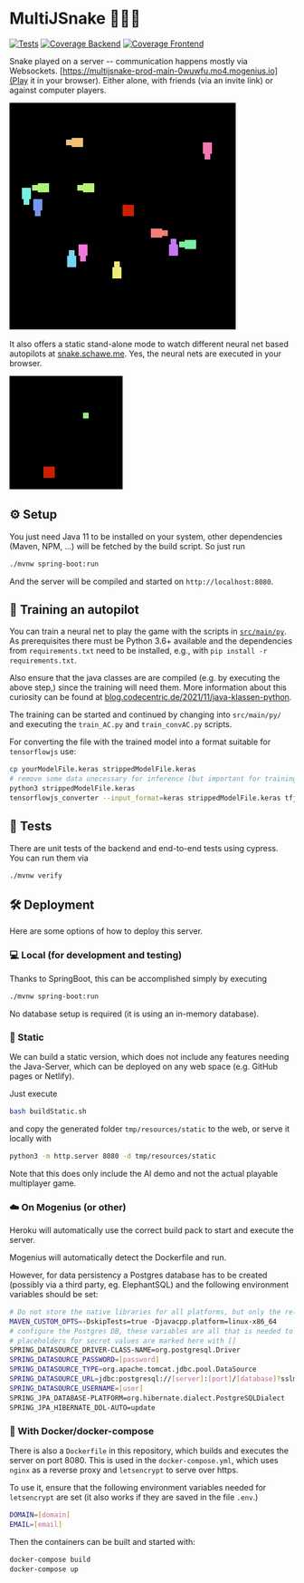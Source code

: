 # MultiJSnake :snake::snake::snake:

[![Tests](https://github.com/surt91/multiJSnake/actions/workflows/maven.yml/badge.svg)](https://github.com/surt91/multiJSnake/actions/workflows/maven.yml)
[![Coverage Backend](https://surt91.github.io/multiJSnake/badges/jacoco.svg)](https://surt91.github.io/multiJSnake/backend/)
[![Coverage Frontend](https://surt91.github.io/multiJSnake/badges/frontend_coverage.svg)](https://surt91.github.io/multiJSnake/frontend/lcov-report/)

Snake played on a server -- communication happens mostly via Websockets.
[https://multijsnake-prod-main-0wuwfu.mo4.mogenius.io](Play it in your browser).
Either alone, with friends (via an invite link) or against computer players.

![Multiple snakes playing against each other](img/multisnake.gif)

It also offers a static stand-alone mode to watch different neural net based autopilots at
[snake.schawe.me](https://snake.schawe.me). Yes, the neural nets are executed in your browser.

![A neural net trained on 50000 games](img/snake.gif)

## :gear: Setup

You just need Java 11 to be installed on your system, other dependencies (Maven, NPM, ...)
will be fetched by the build script. So just run

```bash
./mvnw spring-boot:run
```

And the server will be compiled and started on `http://localhost:8080`.

## :robot: Training an autopilot

You can train a neural net to play the game with the scripts in [`src/main/py`](/tree/main/src/main/py).
As prerequisites there must be Python 3.6+ available and the dependencies from `requirements.txt` need
to be installed, e.g., with `pip install -r requirements.txt`.

Also ensure that the java classes are are compiled (e.g. by executing the above step,)
since the training will need them. More information about this curiosity can be found
at [blog.codecentric.de/2021/11/java-klassen-python](https://blog.codecentric.de/2021/11/java-klassen-python/).

The training can be started and continued by changing into `src/main/py/` and executing the
`train_AC.py` and `train_convAC.py` scripts.

For converting the file with the trained model into a format suitable for `tensorflowjs` use:

```bash
cp yourModelFile.keras strippedModelFile.keras
# remove some data unecessary for inference (but important for training)
python3 strippedModelFile.keras
tensorflowjs_converter --input_format=keras strippedModelFile.keras tfjs_model
```

## :test_tube: Tests

There are unit tests of the backend and end-to-end tests using cypress. You can run them via

```bash
./mvnw verify
```

## :hammer_and_wrench: Deployment

Here are some options of how to deploy this server.

### :computer: Local (for development and testing)

Thanks to SpringBoot, this can be accomplished simply by executing

```bash
./mvnw spring-boot:run
```

No database setup is required (it is using an in-memory database).

### :electric_plug: Static

We can build a static version, which does not include any features needing
the Java-Server, which can be deployed on any web space (e.g. GitHub pages or Netlify).

Just execute

```bash
bash buildStatic.sh
```

and copy the generated folder `tmp/resources/static` to the web, or serve it locally with

```bash
python3 -m http.server 8080 -d tmp/resources/static
```

Note that this does only include the AI demo and not the actual playable multiplayer game.

### :cloud: On Mogenius (or other) 

Heroku will automatically use the correct build pack to start and execute the server.

Mogenius will automatically detect the Dockerfile and run.

However, for data persistency a Postgres database has to be created (possibly via a third party, eg. ElephantSQL) 
and the following environment variables should be set:

```bash
# Do not store the native libraries for all platforms, but only the relevant platform (otherwise the artifact is too large for Heroku)
MAVEN_CUSTOM_OPTS=-DskipTests=true -Djavacpp.platform=linux-x86_64
# configure the Postgres DB, these variables are all that is needed to switch from H2 to Postgres
# placeholders for secret values are marked here with []
SPRING_DATASOURCE_DRIVER-CLASS-NAME=org.postgresql.Driver
SPRING_DATASOURCE_PASSWORD=[password]
SPRING_DATASOURCE_TYPE=org.apache.tomcat.jdbc.pool.DataSource
SPRING_DATASOURCE_URL=jdbc:postgresql://[server]:[port]/[database]?sslmode=require
SPRING_DATASOURCE_USERNAME=[user]
SPRING_JPA_DATABASE-PLATFORM=org.hibernate.dialect.PostgreSQLDialect
SPRING_JPA_HIBERNATE_DDL-AUTO=update
```

### :whale: With Docker/docker-compose

There is also a `Dockerfile` in this repository, which builds and executes the server on port 8080.
This is used in the `docker-compose.yml`, which uses `nginx` as a reverse proxy and
`letsencrypt` to serve over https.

To use it, ensure that the following environment variables needed for `letsencrypt`
are set (it also works if they are saved in the file `.env`.)

```bash
DOMAIN=[domain]
EMAIL=[email]
```

Then the containers can be built and started with:

```bash
docker-compose build
docker-compose up
```
